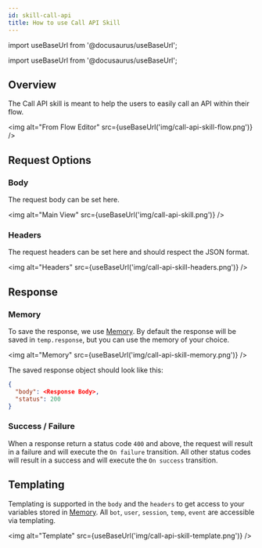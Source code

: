 ```yaml
---
id: skill-call-api
title: How to use Call API Skill
---
```


import useBaseUrl from '@docusaurus/useBaseUrl';

import useBaseUrl from '@docusaurus/useBaseUrl';

## Overview

The Call API skill is meant to help the users to easily call an API within their flow.

<img alt="From Flow Editor" src={useBaseUrl('img/call-api-skill-flow.png')} />

## Request Options

### Body

The request body can be set here.

<img alt="Main View" src={useBaseUrl('img/call-api-skill.png')} />

### Headers

The request headers can be set here and should respect the JSON format.

<img alt="Headers" src={useBaseUrl('img/call-api-skill-headers.png')} />

## Response

### Memory

To save the response, we use [Memory](../main/memory). By default the response will be saved in `temp.response`, but you can use the memory of your choice.

<img alt="Memory" src={useBaseUrl('img/call-api-skill-memory.png')} />

The saved response object should look like this:

```json
{
  "body": <Response Body>,
  "status": 200
}
```

### Success / Failure

When a response return a status code `400` and above, the request will result in a failure and will execute the `On failure` transition. All other status codes will result in a success and will execute the `On success` transition.

## Templating

Templating is supported in the `body` and the `headers` to get access to your variables stored in [Memory](../main/memory). All `bot`, `user`, `session`, `temp`, `event` are accessible via templating.

<img alt="Template" src={useBaseUrl('img/call-api-skill-template.png')} />
